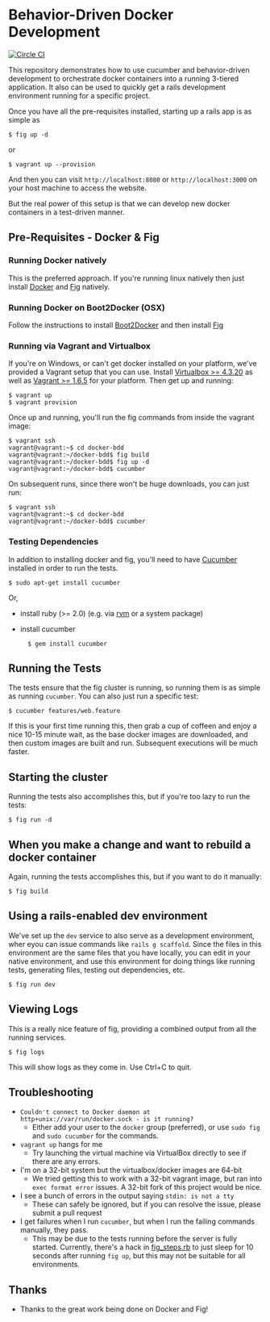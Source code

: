 # Behavior-Driven Docker Development
[![Circle CI](https://circleci.com/gh/coshx/docker-bdd.svg)](https://circleci.com/gh/coshx/docker-bdd)

This repository demonstrates how to use cucumber and behavior-driven
development to orchestrate docker containers into a running 3-tiered
application. It also can be used to quickly get a rails development
environment running for a specific project.

Once you have all the pre-requisites installed, starting up a rails
app is as simple as

    $ fig up -d

or

    $ vagrant up --provision

And then you can visit `http://localhost:8080` or
`http://localhost:3000` on your host machine to access the website.


But the real power of this setup is that we can develop new docker
containers in a test-driven manner.


## Pre-Requisites - Docker & Fig

### Running Docker natively
This is the preferred approach. If you're running linux natively then
just install [Docker](https://www.docker.com/) and
[Fig](http://www.fig.sh/) natively.

### Running Docker on Boot2Docker (OSX)
Follow the instructions to install
[Boot2Docker](https://docs.docker.com/installation/mac/) and then
install [Fig](http://www.fig.sh/install.html)

### Running via Vagrant and Virtualbox
If you're on Windows, or can't get docker installed on your platform,
we've provided a Vagrant setup that you can use. Install
[Virtualbox >= 4.3.20](https://www.virtualbox.org/wiki/Downloads) as
well as [Vagrant >= 1.6.5](https://www.vagrantup.com/downloads.html)
for your platform. Then get up and running:

    $ vagrant up
    $ vagrant provision

Once up and running, you'll run the fig commands from inside the vagrant image:

    $ vagrant ssh
    vagrant@vagrant:~$ cd docker-bdd
    vagrant@vagrant:~/docker-bdd$ fig build
    vagrant@vagrant:~/docker-bdd$ fig up -d
    vagrant@vagrant:~/docker-bdd$ cucumber

On subsequent runs, since there won't be huge downloads, you can just run:

    $ vagrant ssh
    vagrant@vagrant:~$ cd docker-bdd
    vagrant@vagrant:~/docker-bdd$ cucumber

### Testing Dependencies
In addition to installing docker and fig, you'll need to have
[Cucumber](http://cukes.info/) installed in order to run the tests.

    $ sudo apt-get install cucumber

Or,

- install ruby (>= 2.0) (e.g. via [rvm](http://rvm.io/) or a system package)
- install cucumber

        $ gem install cucumber


## Running the Tests
The tests ensure that the fig cluster is running, so running them is
as simple as running `cucumber`. You can also just run a specific
test:

    $ cucumber features/web.feature

If this is your first time running this, then grab a cup of coffeen
and enjoy a nice 10-15 minute wait, as the base docker images are
downloaded, and then custom images are built and run. Subsequent
executions will be much faster.


## Starting the cluster
Running the tests also accomplishes this, but if you're too lazy to
run the tests:

    $ fig run -d

## When you make a change and want to rebuild a docker container
Again, running the tests accomplishes this, but if you want to do it
manually:

    $ fig build

## Using a rails-enabled dev environment
We've set up the `dev` service to also serve as a development
environment, wher eyou can issue commands like `rails g
scaffold`. Since the files in this environment are the same files that
you have locally, you can edit in your native environment, and use
this environment for doing things like running tests, generating
files, testing out dependencies, etc.

    $ fig run dev


## Viewing Logs
This is a really nice feature of fig, providing a combined output from
all the running services.

    $ fig logs

This will show logs as they come in. Use Ctrl+C to quit.

## Troubleshooting

- `Couldn't connect to Docker daemon at http+unix://var/run/docker.sock - is it running?`
  - Either add your user to the `docker` group (preferred), or use
    `sudo fig` and `sudo cucumber` for the commands.
- `vagrant up` hangs for me
  - Try launching the virtual machine via VirtualBox directly to see
    if there are any errors.
- I'm on a 32-bit system but the virtualbox/docker images are 64-bit
  - We tried getting this to work with a 32-bit vagrant image, but ran
    into `exec format error` issues. A 32-bit fork of this project
    would be nice.
- I see a bunch of errors in the output saying `stdin: is not a tty`
  - These can safely be ignored, but if you can resolve the issue,
    please submit a pull request
- I get failures when I run `cucumber`, but when I run the failing
  commands manually, they pass.
  - This may be due to the tests running before the server is fully
    started. Currently, there's a hack in
    [fig_steps.rb](features/step_definitions/fig_steps.rb) to just
    sleep for 10 seconds after running `fig up`, but this may not be
    suitable for all environments.


## Thanks
- Thanks to the great work being done on Docker and Fig!
